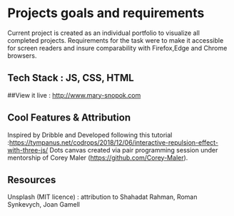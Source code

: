 # Projects goals and requirements

Current project is created as an individual portfolio to visualize all completed projects.
Requirements for the task were to make it accessible for screen readers and insure comparability
with Firefox,Edge and Chrome browsers.

## Tech Stack : JS, CSS, HTML

##View it live : http://www.mary-snopok.com

## Cool Features & Attribution

Inspired by Dribble and Developed following this tutorial :https://tympanus.net/codrops/2018/12/06/interactive-repulsion-effect-with-three-js/
Dots canvas created via pair programming session under mentorship of Corey Maler (https://github.com/Corey-Maler).

## Resources

Unsplash (MIT licence) : attribution to Shahadat Rahman, Roman Synkevych, Joan Gamell
